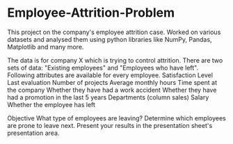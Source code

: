 # Employee-Attrition-Problem
This project on the company's employee attrition case.
Worked on various datasets and analysed them using python libraries like NumPy, Pandas, Matplotlib and many more. 

The data is for company X which is trying to control attrition. There are two sets of data: "Existing employees" and "Employees who have left". Following attributes are available for every employee.
Satisfaction Level
Last evaluation
Number of projects
Average monthly hours
Time spent at the company
Whether they have had a work accident
Whether they have had a promotion in the last 5 years
Departments (column sales)
Salary
Whether the employee has left

Objective
What type of employees are leaving? Determine which employees are prone to leave next. Present your results in the presentation sheet's presentation area.
